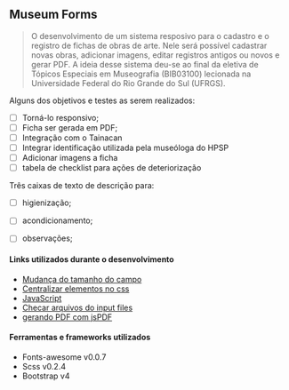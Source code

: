 <h2> Museum Forms </h2>

<blockquote> O desenvolvimento de um sistema resposivo para o cadastro e o registro de fichas de obras de arte. Nele será possível cadastrar novas obras, adicionar imagens, editar registros antigos ou novos e gerar PDF. A ideia desse sistema deu-se ao final da eletiva de Tópicos Especiais em Museografia (BIB03100) lecionada na Universidade Federal do Rio Grande do Sul (UFRGS).</blockquote>

Alguns dos objetivos e testes as serem realizados:

- [ ] Torná-lo responsivo;
- [ ] Ficha ser gerada em PDF;
- [ ] Integração com o Tainacan 
- [ ] Integrar identificação utilizada pela museóloga do HPSP
- [ ] Adicionar imagens a ficha
- [ ] tabela de checklist para ações de deteriorização

Três caixas de texto de descrição para:
- [ ] higienização;
- [ ] acondicionamento;
- [ ] observações;
    
   
 <h4> Links utilizados durante o desenvolvimento</h4>

* [Mudança do tamanho do campo](https://tutorialehtml.com/pt/html-tutorial-campos-de-texto/)
* [Centralizar elementos no css](https://pt.stackoverflow.com/questions/80375/alinhamento-de-imagem-com-css)
* [JavaScript](https://www.devmedia.com.br/alert-em-javascript/37208)
* [Checar arquivos do input files](https://pt.stackoverflow.com/questions/66733/upload-somente-de-imagens)
* [gerando PDF com jsPDF](https://pt.stackoverflow.com/questions/74266/transformar-html-em-pdf)

<h4> Ferramentas e frameworks utilizados</h4>

* Fonts-awesome v0.0.7
* Scss v0.2.4
* Bootstrap v4
